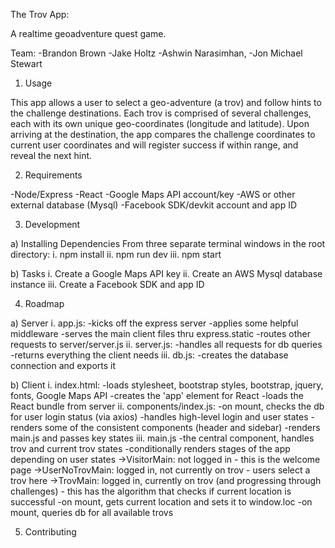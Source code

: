 The Trov App:

A realtime geoadventure quest game.

Team:
-Brandon Brown
-Jake Holtz
-Ashwin Narasimhan,
-Jon Michael Stewart


1. Usage

  This app allows a user to select a geo-adventure (a trov) and follow hints to the challenge destinations.  Each trov is comprised of several challenges, each with its own unique geo-coordinates (longitude and latitude).  Upon arriving at the destination, the app compares the challenge coordinates to current user coordinates and will register success if within range, and reveal the next hint.


2. Requirements

-Node/Express
-React
-Google Maps API account/key
-AWS or other external database (Mysql)
-Facebook SDK/devkit account and app ID


3. Development

  a) Installing Dependencies
    From three separate terminal windows in the root directory:
    i. npm install
    ii.  npm run dev
    iii. npm start

  b) Tasks
    i. Create a Google Maps API key
    ii. Create an AWS Mysql database instance
    iii.  Create a Facebook SDK and app ID


4. Roadmap

  a) Server
    i. app.js: 
      -kicks off the express server
      -applies some helpful middleware
      -serves the main client files thru express.static
      -routes other requests to server/server.js
    ii. server.js:
      -handles all requests for db queries
      -returns everything the client needs
    iii. db.js:
      -creates the database connection and exports it

  b) Client
    i. index.html:
      -loads stylesheet, bootstrap styles, bootstrap, jquery, fonts, Google Maps API
      -creates the 'app' element for React
      -loads the React bundle from server
    ii. components/index.js:
      -on mount, checks the db for user login status (via axios)
      -handles high-level login and user states
      -renders some of the consistent components (header and sidebar)
      -renders main.js and passes key states 
    iii. main.js
      -the central component, handles trov and current trov states
      -conditionally renders stages of the app depending on user states
        ->VisitorMain: not logged in - this is the welcome page
        ->UserNoTrovMain: logged in, not currently on trov - users select a trov here
        ->TrovMain: logged in, currently on trov (and progressing through challenges) - this has the algorithm that checks if current location is successful
      -on mount, gets current location and sets it to window.loc
      -on mount, queries db for all available trovs


5. Contributing



